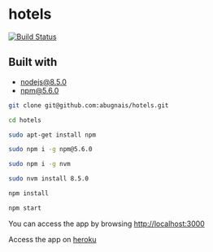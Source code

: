 # hotels
[![Build Status](https://travis-ci.org/abugnais/hotels.svg?branch=master)](https://travis-ci.org/abugnais/hotels)

## Built with
* nodejs@8.5.0
* npm@5.6.0

```bash
git clone git@github.com:abugnais/hotels.git

cd hotels

sudo apt-get install npm

sudo npm i -g npm@5.6.0

sudo npm i -g nvm

sudo nvm install 8.5.0

npm install

npm start
```

You can access the app by browsing [http://localhost:3000](http://localhost:3000)

Access the app on [heroku](https://guarded-temple-66581.herokuapp.com)

